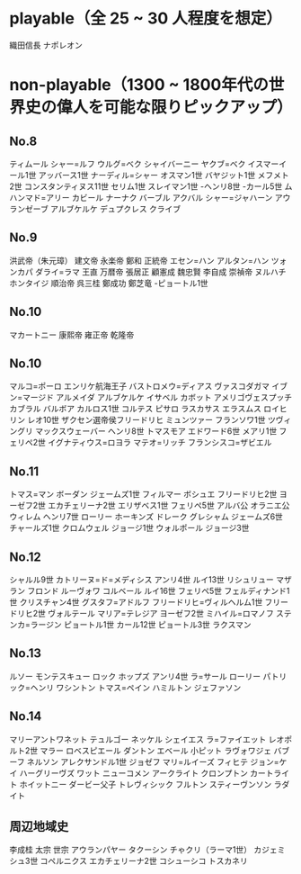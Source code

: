 # playable（全 25 ~ 30 人程度を想定）
織田信長
ナポレオン

# non-playable（1300 ~ 1800年代の世界史の偉人を可能な限りピックアップ）
## No.8
ティムール
シャー=ルフ
ウルグ=ベク
シャイバーニー
ヤクブ=ベク
イスマーイール1世
アッバース1世
ナーディル=シャー
オスマン1世
バヤジット1世
メフメト2世
コンスタンティヌス11世
セリム1世
スレイマン1世
-ヘンリ8世
-カール5世
ムハンマド=アリー
カビール
ナーナク
バーブル
アクバル
シャー=ジャハーン
アウランゼーブ
アルブケルケ
デュプクレス
クライブ
## No.9
洪武帝（朱元璋）
建文帝
永楽帝
鄭和
正統帝
エセン=ハン
アルタン=ハン
ツォンカパ
ダライ=ラマ
王直
万暦帝
張居正
顧憲成
魏忠賢
李自成
崇禎帝
ヌルハチ
ホンタイジ
順治帝
呉三桂
鄭成功
鄭芝竜
-ピョートル1世
## No.10
マカートニー
康熙帝
雍正帝
乾隆帝
## No.10
マルコ=ポーロ
エンリケ航海王子
バストロメウ=ディアス
ヴァスコダガマ
イブン=マージド
アルメイダ
アルブケルケ
イサベル
カボット
アメリゴヴェスプッチ
カブラル
バルボア
カルロス1世
コルテス
ピサロ
ラスカサス
エラスムス
ロイヒリン
レオ10世
ザクセン選帝侯フリードリヒ
ミュンツァー
フランソワ1世
ツヴィングリ
マックスウェーバー
ヘンリ8世
トマスモア
エドワード6世
メアリ1世
フェリペ2世
イグナティウス=ロヨラ
マテオ=リッチ
フランシスコ=ザビエル
## No.11
トマス=マン
ボーダン
ジェームズ1世
フィルマー
ボシュエ
フリードリヒ2世
ヨーゼフ2世
エカチェリーナ2世
エリザベス1世
フェリペ5世
アルバ公
オラニエ公ウィレム
ヘンリ7世
ローリー
ホーキンズ
ドレーク
グレシャム
ジェームズ6世
チャールズ1世
クロムウェル
ジョージ1世
ウォルポール
ジョージ3世
## No.12
シャルル9世
カトリーヌ=ド=メディシス
アンリ4世
ルイ13世
リシュリュー
マザラン
フロンド
ルーヴォワ
コルベール
ルイ16世
フェリペ5世
フェルディナンド1世
クリスチャン4世
グスタフ=アドルフ
フリードリヒ=ヴィルヘルム1世
フリードリヒ2世
ヴォルテール
マリア=テレジア
ヨーゼフ2世
ミハイル=ロマノフ
ステンカ=ラージン
ピョートル1世
カール12世
ピョートル3世
ラクスマン
## No.13
ルソー
モンテスキュー
ロック
ホップズ
アンリ4世
ラ=サール
ローリー
パトリック=ヘンリ
ワシントン
トマス=ペイン
ハミルトン
ジェファソン
## No.14
マリーアントワネット
テュルゴー
ネッケル
シェイエス
ラ=ファイエット
レオポルト2世
マラー
ロベスピエール
ダントン
エベール
小ピット
ラヴォワジェ
バブーフ
ネルソン
アレクサンドル1世
ジョゼフ
マリ=ルイーズ
フィヒテ
ジョン=ケイ
ハーグリーヴズ
ワット
ニューコメン
アークライト
クロンプトン
カートライト
ホイットニー
ダービー父子
トレヴィシック
フルトン
スティーヴンソン
ラダイト
## 周辺地域史
李成桂
太宗
世宗
アウランパヤー
タクーシン
チゃクリ（ラーマ1世）
カジェミシュ3世
コペルニクス
エカチェリーナ2世
コシューシコ
トスカネリ